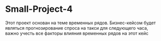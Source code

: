 # Small-Project-4
Этот проект основан на теме временных рядов. Бизнес-кейсом будет являться прогнозирование спроса на такси для следующего часа, важно учесть все факторы влияния временных рядов на этот кейс
